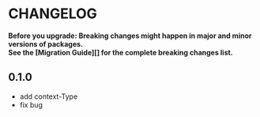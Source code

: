 # CHANGELOG

**Before you upgrade: Breaking changes might happen in major and minor versions of packages.<br/>
See the [Migration Guide][] for the complete breaking changes list.**

## 0.1.0
- add context-Type
- fix bug
